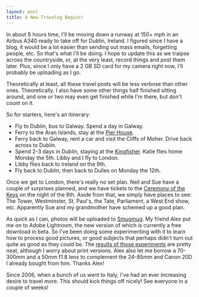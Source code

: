 ```yaml
---
layout: post
title: A New Travelog Begins!
---
```


In about 8 hours time, I'll be moving down a runway at 150+ mph in an Airbus A340 ready to take off for Dublin, Ireland.  I figured since I have a blog, it would be a lot easier than sending out mass emails, forgetting people, etc.  So that's what I'll be doing.  I hope to update this as we traipse across the countryside, or, at the very least, record things and post them later.  Plus, since I only have a 2 GB SD card for my camera right now, I'll probably be uploading as I go.

Theoretically at least, all these travel posts will be less verbose than other ones.  Theoretically.  I also have some other things half finished sitting around, and one or two may even get finished while I'm there, but don't count on it.

So for starters, here's an itinerary:
<ul>
	<li>Fly to Dublin, bus to Galway.  Spend a day in Galway.</li>
	<li>Ferry to the Aran Islands, stay at the <a href="http://www.pierhousearan.com/bb.php">Pier House</a>.</li>
	<li>Ferry back to Galway, rent a car and visit the Cliffs of Moher.  Drive back across to Dublin.</li>
	<li>Spend 2-3 days in Dublin, staying at the <a href="http://www.kingfisherdublin.com/">Kingfisher</a>.  Katie flies home Monday the 5th.  Libby and I fly to London.</li>
	<li>Libby flies back to Ireland on the 9th.</li>
	<li>Fly back to Dublin, then back to Dulles on Monday the 12th.</li>
</ul>
Once we get to London, there's really no set plan.  Neil and Sue have a couple of surprises planned, and we have tickets to the <a href="http://en.wikipedia.org/wiki/Ceremony_of_the_keys">Ceremony of the Keys</a> on the night of the 6th.  Aside from that, we simply have places to see:  The Tower, Westminster, St. Paul's, the Tate, Parliament, a West End show, etc.  Apparently Sue and my grandmother have schemed up a good plan.

As quick as I can, photos will be uploaded to <a href="http://riskman.smugmug.com/">Smugmug</a>.  My friend Alex put me on to Adobe Lightroom, the new version of which is currently a free download in beta.  So I've been doing some experimenting with it to learn how to process good pictures, or good subjects that perhaps didn't turn out quite as good as they could be.  The <a href="http://riskman.smugmug.com/gallery/4778342_QoqEo#283564855_Q8wkE">results of those experiments</a> are pretty neat, although I worry about print versions.  Alex also let me borrow a 70-300mm and a 50mm f1.8 lens to complement the 24-85mm and Canon 20D I already bought from him.  Thanks Alex!

Since 2006, when a bunch of us went to Italy, I've had an ever increasing desire to travel more.  This should kick things off nicely!  See everyone in a couple of weeks!
